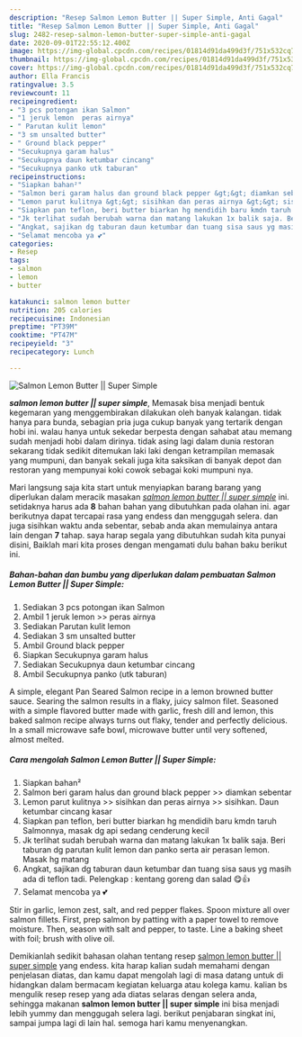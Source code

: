 ```yaml
---
description: "Resep Salmon Lemon Butter || Super Simple, Anti Gagal"
title: "Resep Salmon Lemon Butter || Super Simple, Anti Gagal"
slug: 2482-resep-salmon-lemon-butter-super-simple-anti-gagal
date: 2020-09-01T22:55:12.400Z
image: https://img-global.cpcdn.com/recipes/01814d91da499d3f/751x532cq70/salmon-lemon-butter-super-simple-foto-resep-utama.jpg
thumbnail: https://img-global.cpcdn.com/recipes/01814d91da499d3f/751x532cq70/salmon-lemon-butter-super-simple-foto-resep-utama.jpg
cover: https://img-global.cpcdn.com/recipes/01814d91da499d3f/751x532cq70/salmon-lemon-butter-super-simple-foto-resep-utama.jpg
author: Ella Francis
ratingvalue: 3.5
reviewcount: 11
recipeingredient:
- "3 pcs potongan ikan Salmon"
- "1 jeruk lemon  peras airnya"
- " Parutan kulit lemon"
- "3 sm unsalted butter"
- " Ground black pepper"
- "Secukupnya garam halus"
- "Secukupnya daun ketumbar cincang"
- "Secukupnya panko utk taburan"
recipeinstructions:
- "Siapkan bahan²"
- "Salmon beri garam halus dan ground black pepper &gt;&gt; diamkan sebentar"
- "Lemon parut kulitnya &gt;&gt; sisihkan dan peras airnya &gt;&gt; sisihkan. Daun ketumbar cincang kasar"
- "Siapkan pan teflon, beri butter biarkan hg mendidih baru kmdn taruh Salmonnya, masak dg api sedang cenderung kecil"
- "Jk terlihat sudah berubah warna dan matang lakukan 1x balik saja. Beri taburan dg parutan kulit lemon dan panko serta air perasan lemon. Masak hg matang"
- "Angkat, sajikan dg taburan daun ketumbar dan tuang sisa saus yg masih ada di teflon tadi. Pelengkap : kentang goreng dan salad 😋👍"
- "Selamat mencoba ya 💕"
categories:
- Resep
tags:
- salmon
- lemon
- butter

katakunci: salmon lemon butter 
nutrition: 205 calories
recipecuisine: Indonesian
preptime: "PT39M"
cooktime: "PT47M"
recipeyield: "3"
recipecategory: Lunch

---
```



![Salmon Lemon Butter || Super Simple](https://img-global.cpcdn.com/recipes/01814d91da499d3f/751x532cq70/salmon-lemon-butter-super-simple-foto-resep-utama.jpg)

<b><i>salmon lemon butter || super simple</i></b>, Memasak bisa menjadi bentuk kegemaran yang menggembirakan dilakukan oleh banyak kalangan. tidak hanya para bunda, sebagian pria juga cukup banyak yang tertarik dengan hobi ini. walau hanya untuk sekedar berpesta dengan sahabat atau memang sudah menjadi hobi dalam dirinya. tidak asing lagi dalam dunia restoran sekarang tidak sedikit ditemukan laki laki dengan ketrampilan memasak yang mumpuni, dan banyak sekali juga kita saksikan di banyak depot dan restoran yang mempunyai koki cowok sebagai koki mumpuni nya.


Mari langsung saja kita start untuk menyiapkan barang barang yang diperlukan dalam meracik masakan <u><i>salmon lemon butter || super simple</i></u> ini. setidaknya harus ada <b>8</b> bahan bahan yang dibutuhkan pada olahan ini. agar berikutnya dapat tercapai rasa yang endess dan menggugah selera. dan juga sisihkan waktu anda sebentar, sebab anda akan memulainya antara lain dengan <b>7</b> tahap. saya harap segala yang dibutuhkan sudah kita punyai disini, Baiklah mari kita proses dengan mengamati dulu bahan baku berikut ini.

<!--inarticleads1-->

##### Bahan-bahan dan bumbu yang diperlukan dalam pembuatan Salmon Lemon Butter || Super Simple:

1. Sediakan 3 pcs potongan ikan Salmon
1. Ambil 1 jeruk lemon &gt;&gt; peras airnya
1. Sediakan  Parutan kulit lemon
1. Sediakan 3 sm unsalted butter
1. Ambil  Ground black pepper
1. Siapkan Secukupnya garam halus
1. Sediakan Secukupnya daun ketumbar cincang
1. Ambil Secukupnya panko (utk taburan)


A simple, elegant Pan Seared Salmon recipe in a lemon browned butter sauce. Searing the salmon results in a flaky, juicy salmon filet. Seasoned with a simple flavored butter made with garlic, fresh dill and lemon, this baked salmon recipe always turns out flaky, tender and perfectly delicious. In a small microwave safe bowl, microwave butter until very softened, almost melted. 

<!--inarticleads2-->

##### Cara mengolah Salmon Lemon Butter || Super Simple:

1. Siapkan bahan²
1. Salmon beri garam halus dan ground black pepper &gt;&gt; diamkan sebentar
1. Lemon parut kulitnya &gt;&gt; sisihkan dan peras airnya &gt;&gt; sisihkan. Daun ketumbar cincang kasar
1. Siapkan pan teflon, beri butter biarkan hg mendidih baru kmdn taruh Salmonnya, masak dg api sedang cenderung kecil
1. Jk terlihat sudah berubah warna dan matang lakukan 1x balik saja. Beri taburan dg parutan kulit lemon dan panko serta air perasan lemon. Masak hg matang
1. Angkat, sajikan dg taburan daun ketumbar dan tuang sisa saus yg masih ada di teflon tadi. Pelengkap : kentang goreng dan salad 😋👍
1. Selamat mencoba ya 💕


Stir in garlic, lemon zest, salt, and red pepper flakes. Spoon mixture all over salmon fillets. First, prep salmon by patting with a paper towel to remove moisture. Then, season with salt and pepper, to taste. Line a baking sheet with foil; brush with olive oil. 

Demikianlah sedikit bahasan olahan tentang resep <u>salmon lemon butter || super simple</u> yang endess. kita harap kalian sudah memahami dengan penjelasan diatas, dan kamu dapat mengolah lagi di masa datang untuk di hidangkan dalam bermacam kegiatan keluarga atau kolega kamu. kalian bs mengulik resep resep yang ada diatas selaras dengan selera anda, sehingga makanan <b>salmon lemon butter || super simple</b> ini bisa menjadi lebih yummy dan menggugah selera lagi. berikut penjabaran singkat ini, sampai jumpa lagi di lain hal. semoga hari kamu menyenangkan.
